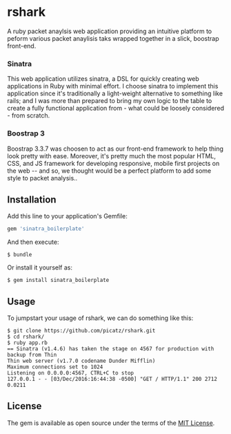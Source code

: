 # rshark

A ruby packet anaylsis web application providing an intuitive platform to peform various packet anaylisis taks wrapped together in a slick, boostrap front-end.  

### Sinatra

This web application utilizes sinatra, a DSL for quickly creating web applications in Ruby with minimal effort. I choose sinatra to implement this application since it's traditionally a light-weight alternative to something like rails; and I was more than prepared to bring my own logic to the table to create a fully functional application from - what could be loosely considered - from scratch. 

### Boostrap 3

Boostrap 3.3.7 was choosen to act as our front-end framework to help thing look pretty with ease. Moreover, it's pretty much the most popular HTML, CSS, and JS framework for developing responsive, mobile first projects on the web -- and so, we thought would be a perfect platform to add some style to packet analysis..

## Installation

Add this line to your application's Gemfile:

```ruby
gem 'sinatra_boilerplate'
```

And then execute:

    $ bundle

Or install it yourself as:

    $ gem install sinatra_boilerplate

## Usage

To jumpstart your usage of rshark, we can do something like this:

```shell
$ git clone https://github.com/picatz/rshark.git
$ cd rshark/
$ ruby app.rb
== Sinatra (v1.4.6) has taken the stage on 4567 for production with backup from Thin
Thin web server (v1.7.0 codename Dunder Mifflin)
Maximum connections set to 1024
Listening on 0.0.0.0:4567, CTRL+C to stop
127.0.0.1 - - [03/Dec/2016:16:44:38 -0500] "GET / HTTP/1.1" 200 2712 0.0211
```

## License

The gem is available as open source under the terms of the [MIT License](http://opensource.org/licenses/MIT).

